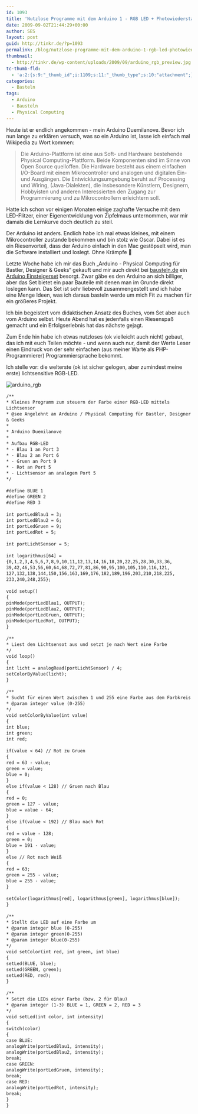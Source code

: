 ```yaml
---
id: 1093
title: 'Nutzlose Programme mit dem Arduino 1 - RGB LED + Photowiederstand'
date: 2009-09-02T21:44:29+00:00
author: SES
layout: post
guid: http://tinkr.de/?p=1093
permalink: /blog/nutzlose-programme-mit-dem-arduino-1-rgb-led-photowiederstand/
thumbnail:
  - http://tinkr.de/wp-content/uploads/2009/09/arduino_rgb_preview.jpg
tc-thumb-fld:
  - 'a:2:{s:9:"_thumb_id";i:1109;s:11:"_thumb_type";s:10:"attachment";}'
categories:
  - Basteln
tags:
  - Arduino
  - Bausteln
  - Physical Computing
---
```

Heute ist er endlich angekommen - mein Arduino Duemilanove. Bevor ich nun lange zu erklären versuch, was so ein Arduino ist, lasse ich einfach mal Wikipedia zu Wort kommen:

> Die Arduino-Plattform ist eine aus Soft- und Hardware bestehende Physical Computing-Plattform. Beide Komponenten sind im Sinne von Open Source quelloffen. Die Hardware besteht aus einem einfachen I/O-Board mit einem Mikrocontroller und analogen und digitalen Ein- und Ausgängen. Die Entwicklungsumgebung beruht auf Processing und Wiring, (Java-Dialekten), die insbesondere Künstlern, Designern, Hobbyisten und anderen Interessierten den Zugang zur Programmierung und zu Mikrocontrollern erleichtern soll.

Hatte ich schon vor einigen Monaten einige zaghafte Versuche mit dem LED-Flitzer, einer Eigenentwicklung von Zipfelmaus unternommen, war mir damals die Lernkurve doch deutlich zu steil.

Der Arduino ist anders. Endlich habe ich mal etwas kleines, mit einem Mikrocontroller zustande bekommen und bin stolz wie Oscar. Dabei ist es ein Riesenvorteil, dass der Arduino einfach in den Mac gestöpselt wird, man die Software installiert und loslegt. Ohne Krämpfe 🙂

Letzte Woche habe ich mir das Buch &#8222;Arduino - Physical Computing für Bastler, Designer & Geeks&#8220; gekauft und mir auch direkt bei [bausteln.de](http://bausteln.de) ein [Arduino Einsteigerset](http://bausteln.de/shop/arduino/arduino-einsteigerset.html) besorgt. Zwar gäbe es den Arduino an sich billiger, aber das Set bietet ein paar Bauteile mit denen man im Grunde direkt loslegen kann. Das Set ist sehr liebevoll zusammengestellt und ich habe eine Menge Ideen, was ich daraus basteln werde um mich Fit zu machen für ein größeres Projekt.

Ich bin begeistert vom didaktischen Ansatz des Buches, vom Set aber auch vom Arduino selbst. Heute Abend hat es jedenfalls einen Riesenspaß gemacht und ein Erfolgserlebnis hat das nächste gejagt.

Zum Ende hin habe ich etwas nutzloses (ok vielleicht auch nicht) gebaut, das ich mit euch Teilen möchte - und wenn auch nur, damit der Werte Leser einen Eindruck von der sehr einfachen (aus meiner Warte als PHP-Programmierer) Programmiersprache bekommt.

Ich stelle vor: die welterste (ok ist sicher gelogen, aber zumindest meine erste) lichtsensitive RGB-LED.

<img loading="lazy" src="/assets/2009/09/arduino_rgb.jpg" alt="arduino_rgb" title="arduino_rgb"    srcset="/assets/2009/09/arduino_rgb.jpg 606w, /assets/2009/09/arduino_rgb-300x225.jpg 300w" sizes="(max-width: 606px) 100vw, 606px" />

```
/**
* Kleines Programm zum steuern der Farbe einer RGB-LED mittels Lichtsensor
* @see Angelehnt an Arduino / Physical Computing für Bastler, Designer & Geeks
*
* Arduino Duemilanove
*
* Aufbau RGB-LED
* - Blau 1 an Port 3
* - Blau 2 an Port 6
* - Gruen an Port 9
* - Rot an Port 5
* - Lichtsensor an analogem Port 5
*/

#define BLUE 1
#define GREEN 2
#define RED 3

int portLedBlau1 = 3;
int portLedBlau2 = 6;
int portLedGruen = 9;
int portLedRot = 5;

int portLichtSensor = 5;

int logarithmus[64] = {0,1,2,3,4,5,6,7,8,9,10,11,12,13,14,16,18,20,22,25,28,30,33,36,
39,42,46,53,56,60,64,68,72,77,81,86,90,95,100,105,110,116,121,
127,132,138,144,150,156,163,169,176,182,189,196,203,210,218,225,
233,240,248,255};

void setup()
{
pinMode(portLedBlau1, OUTPUT);
pinMode(portLedBlau2, OUTPUT);
pinMode(portLedGruen, OUTPUT);
pinMode(portLedRot, OUTPUT);
}

/**
* Liest den Lichtsensot aus und setzt je nach Wert eine Farbe
*/
void loop()
{
int licht = analogRead(portLichtSensor) / 4;
setColorByValue(licht);
}

/**
* Sucht für einen Wert zwischen 1 und 255 eine Farbe aus dem Farbkreis
* @param integer value (0-255)
*/
void setColorByValue(int value)
{
int blue;
int green;
int red;

if(value < 64) // Rot zu Gruen
{
red = 63 - value;
green = value;
blue = 0;
}
else if(value < 128) // Gruen nach Blau
{
red = 0;
green = 127 - value;
blue = value - 64;
}
else if(value < 192) // Blau nach Rot
{
red = value - 128;
green = 0;
blue = 191 - value;
}
else // Rot nach Weiß
{
red = 63;
green = 255 - value;
blue = 255 - value;
}

setColor(logarithmus[red], logarithmus[green], logarithmus[blue]);
}

/**
* Stellt die LED auf eine Farbe um
* @param integer blue (0-255)
* @param integer green(0-255)
* @param integer blue(0-255)
*/
void setColor(int red, int green, int blue)
{
setLed(BLUE, blue);
setLed(GREEN, green);
setLed(RED, red);
}

/**
* Setzt die LEDs einer Farbe (bzw. 2 für Blau)
* @param integer (1-3) BLUE = 1, GREEN = 2, RED = 3
*/
void setLed(int color, int intensity)
{
switch(color)
{
case BLUE:
analogWrite(portLedBlau1, intensity);
analogWrite(portLedBlau2, intensity);
break;
case GREEN:
analogWrite(portLedGruen, intensity);
break;
case RED:
analogWrite(portLedRot, intensity);
break;
}
}
```
